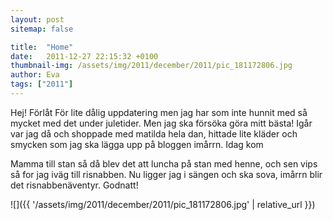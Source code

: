 ```yaml
---
layout: post
sitemap: false

title:  "Home"
date:   2011-12-27 22:15:32 +0100
thumbnail-img: /assets/img/2011/december/2011/pic_181172806.jpg
author: Eva
tags: ["2011"]
---
```


Hej! Förlåt För lite dålig uppdatering men jag har som inte hunnit med så mycket med det under juletider. Men jag ska försöka göra mitt bästa! Igår var jag då och shoppade med matilda hela dan, hittade lite kläder och smycken som jag ska lägga upp på bloggen imårrn. Idag kom

Mamma till stan så då blev det att luncha på stan med henne, och sen vips så for jag iväg till risnabben. Nu ligger jag i sängen och ska sova, imårrn blir det risnabbenäventyr. Godnatt!

![]({{ '/assets/img/2011/december/2011/pic_181172806.jpg'  | relative_url }})

